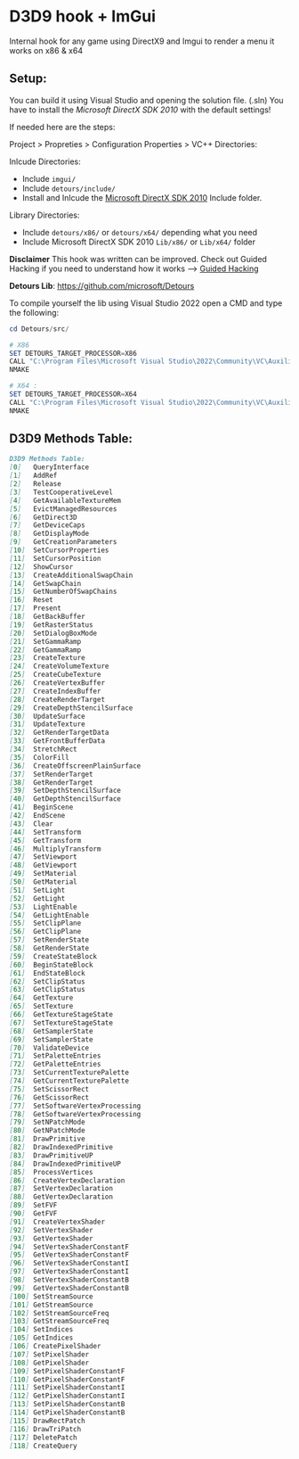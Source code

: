 # D3D9 hook + ImGui

Internal hook for any game using DirectX9 and Imgui to render a menu it works on x86 & x64
 
## Setup:

You can build it using Visual Studio and opening the solution file. (.sln)
You have to install the *Microsoft DirectX SDK 2010* with the default settings!

If needed here are the steps:

Project > Propreties > Configuration Properties > VC++ Directories:

Inlcude Directories: 
- Include `imgui/`
- Include `detours/include/`
- Install and Inlcude the [Microsoft DirectX SDK 2010](https://www.microsoft.com/en-us/download/details.aspx?id=6812) Include folder.

Library Directories:
- Include `detours/x86/` or `detours/x64/` depending what you need
- Include Microsoft DirectX SDK 2010 `Lib/x86/` or `Lib/x64/` folder

**Disclaimer**
This hook was written can be improved. Check out Guided Hacking if you need to understand how it works -->
[Guided Hacking](https://guidedhacking.com/)


**Detours Lib**: https://github.com/microsoft/Detours

To compile yourself the lib using Visual Studio 2022 open a CMD and type the following:

```ps1
cd Detours/src/

# X86
SET DETOURS_TARGET_PROCESSOR=X86
CALL "C:\Program Files\Microsoft Visual Studio\2022\Community\VC\Auxiliary\Build\vcvars32.bat"
NMAKE

# X64 :
SET DETOURS_TARGET_PROCESSOR=X64
CALL "C:\Program Files\Microsoft Visual Studio\2022\Community\VC\Auxiliary\Build\vcvars64.bat"
NMAKE
```


## D3D9 Methods Table:
```md
D3D9 Methods Table:
[0]   QueryInterface
[1]   AddRef
[2]   Release
[3]   TestCooperativeLevel
[4]   GetAvailableTextureMem
[5]   EvictManagedResources
[6]   GetDirect3D
[7]   GetDeviceCaps
[8]   GetDisplayMode
[9]   GetCreationParameters
[10]  SetCursorProperties
[11]  SetCursorPosition
[12]  ShowCursor
[13]  CreateAdditionalSwapChain
[14]  GetSwapChain
[15]  GetNumberOfSwapChains
[16]  Reset
[17]  Present
[18]  GetBackBuffer
[19]  GetRasterStatus
[20]  SetDialogBoxMode
[21]  SetGammaRamp
[22]  GetGammaRamp
[23]  CreateTexture
[24]  CreateVolumeTexture
[25]  CreateCubeTexture
[26]  CreateVertexBuffer
[27]  CreateIndexBuffer
[28]  CreateRenderTarget
[29]  CreateDepthStencilSurface
[30]  UpdateSurface
[31]  UpdateTexture
[32]  GetRenderTargetData
[33]  GetFrontBufferData
[34]  StretchRect
[35]  ColorFill
[36]  CreateOffscreenPlainSurface
[37]  SetRenderTarget
[38]  GetRenderTarget
[39]  SetDepthStencilSurface
[40]  GetDepthStencilSurface
[41]  BeginScene
[42]  EndScene
[43]  Clear
[44]  SetTransform
[45]  GetTransform
[46]  MultiplyTransform
[47]  SetViewport
[48]  GetViewport
[49]  SetMaterial
[50]  GetMaterial
[51]  SetLight
[52]  GetLight
[53]  LightEnable
[54]  GetLightEnable
[55]  SetClipPlane
[56]  GetClipPlane
[57]  SetRenderState
[58]  GetRenderState
[59]  CreateStateBlock
[60]  BeginStateBlock
[61]  EndStateBlock
[62]  SetClipStatus
[63]  GetClipStatus
[64]  GetTexture
[65]  SetTexture
[66]  GetTextureStageState
[67]  SetTextureStageState
[68]  GetSamplerState
[69]  SetSamplerState
[70]  ValidateDevice
[71]  SetPaletteEntries
[72]  GetPaletteEntries
[73]  SetCurrentTexturePalette
[74]  GetCurrentTexturePalette
[75]  SetScissorRect
[76]  GetScissorRect
[77]  SetSoftwareVertexProcessing
[78]  GetSoftwareVertexProcessing
[79]  SetNPatchMode
[80]  GetNPatchMode
[81]  DrawPrimitive
[82]  DrawIndexedPrimitive
[83]  DrawPrimitiveUP
[84]  DrawIndexedPrimitiveUP
[85]  ProcessVertices
[86]  CreateVertexDeclaration
[87]  SetVertexDeclaration
[88]  GetVertexDeclaration
[89]  SetFVF
[90]  GetFVF
[91]  CreateVertexShader
[92]  SetVertexShader
[93]  GetVertexShader
[94]  SetVertexShaderConstantF
[95]  GetVertexShaderConstantF
[96]  SetVertexShaderConstantI
[97]  GetVertexShaderConstantI
[98]  SetVertexShaderConstantB
[99]  GetVertexShaderConstantB
[100] SetStreamSource
[101] GetStreamSource
[102] SetStreamSourceFreq
[103] GetStreamSourceFreq
[104] SetIndices
[105] GetIndices
[106] CreatePixelShader
[107] SetPixelShader
[108] GetPixelShader
[109] SetPixelShaderConstantF
[110] GetPixelShaderConstantF
[111] SetPixelShaderConstantI
[112] GetPixelShaderConstantI
[113] SetPixelShaderConstantB
[114] GetPixelShaderConstantB
[115] DrawRectPatch
[116] DrawTriPatch
[117] DeletePatch
[118] CreateQuery
```
